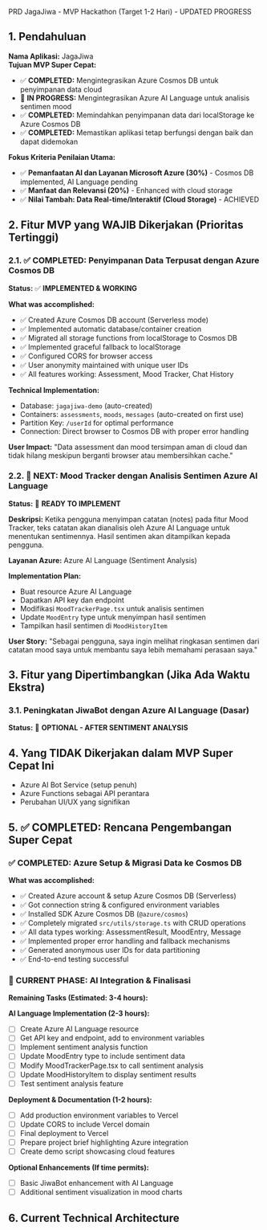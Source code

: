 PRD JagaJiwa - MVP Hackathon (Target 1-2 Hari) - UPDATED PROGRESS

## 1. Pendahuluan
**Nama Aplikasi:** JagaJiwa  
**Tujuan MVP Super Cepat:**
- ✅ **COMPLETED:** Mengintegrasikan Azure Cosmos DB untuk penyimpanan data cloud
- 🔄 **IN PROGRESS:** Mengintegrasikan Azure AI Language untuk analisis sentimen mood
- ✅ **COMPLETED:** Memindahkan penyimpanan data dari localStorage ke Azure Cosmos DB 
- ✅ **COMPLETED:** Memastikan aplikasi tetap berfungsi dengan baik dan dapat didemokan

**Fokus Kriteria Penilaian Utama:**
- ✅ **Pemanfaatan AI dan Layanan Microsoft Azure (30%)** - Cosmos DB implemented, AI Language pending
- ✅ **Manfaat dan Relevansi (20%)** - Enhanced with cloud storage
- ✅ **Nilai Tambah: Data Real-time/Interaktif (Cloud Storage)** - ACHIEVED

## 2. Fitur MVP yang WAJIB Dikerjakan (Prioritas Tertinggi)

### 2.1. ✅ COMPLETED: Penyimpanan Data Terpusat dengan Azure Cosmos DB

**Status:** ✅ **IMPLEMENTED & WORKING**

**What was accomplished:**
- ✅ Created Azure Cosmos DB account (Serverless mode)
- ✅ Implemented automatic database/container creation
- ✅ Migrated all storage functions from localStorage to Cosmos DB
- ✅ Implemented graceful fallback to localStorage
- ✅ Configured CORS for browser access
- ✅ User anonymity maintained with unique user IDs
- ✅ All features working: Assessment, Mood Tracker, Chat History

**Technical Implementation:**
- Database: `jagajiwa-demo` (auto-created)
- Containers: `assessments`, `moods`, `messages` (auto-created on first use)
- Partition Key: `/userId` for optimal performance
- Connection: Direct browser to Cosmos DB with proper error handling

**User Impact:** "Data assessment dan mood tersimpan aman di cloud dan tidak hilang meskipun berganti browser atau membersihkan cache."

### 2.2. 🔄 NEXT: Mood Tracker dengan Analisis Sentimen Azure AI Language

**Status:** 🔄 **READY TO IMPLEMENT**

**Deskripsi:** Ketika pengguna menyimpan catatan (notes) pada fitur Mood Tracker, teks catatan akan dianalisis oleh Azure AI Language untuk menentukan sentimennya. Hasil sentimen akan ditampilkan kepada pengguna.

**Layanan Azure:** Azure AI Language (Sentiment Analysis)

**Implementation Plan:**
- Buat resource Azure AI Language
- Dapatkan API key dan endpoint
- Modifikasi `MoodTrackerPage.tsx` untuk analisis sentimen
- Update `MoodEntry` type untuk menyimpan hasil sentimen
- Tampilkan hasil sentimen di `MoodHistoryItem`

**User Story:** "Sebagai pengguna, saya ingin melihat ringkasan sentimen dari catatan mood saya untuk membantu saya lebih memahami perasaan saya."

## 3. Fitur yang Dipertimbangkan (Jika Ada Waktu Ekstra)

### 3.1. Peningkatan JiwaBot dengan Azure AI Language (Dasar)
**Status:** 🔄 **OPTIONAL - AFTER SENTIMENT ANALYSIS**

## 4. Yang TIDAK Dikerjakan dalam MVP Super Cepat Ini
- Azure AI Bot Service (setup penuh)
- Azure Functions sebagai API perantara
- Perubahan UI/UX yang signifikan

## 5. ✅ COMPLETED: Rencana Pengembangan Super Cepat 

### ✅ COMPLETED: Azure Setup & Migrasi Data ke Cosmos DB

**What was accomplished:**
- ✅ Created Azure account & setup Azure Cosmos DB (Serverless)
- ✅ Got connection string & configured environment variables
- ✅ Installed SDK Azure Cosmos DB (`@azure/cosmos`)
- ✅ Completely migrated `src/utils/storage.ts` with CRUD operations
- ✅ All data types working: AssessmentResult, MoodEntry, Message
- ✅ Implemented proper error handling and fallback mechanisms
- ✅ Generated anonymous user IDs for data partitioning
- ✅ End-to-end testing successful

### 🔄 CURRENT PHASE: AI Integration & Finalisasi

**Remaining Tasks (Estimated: 3-4 hours):**

**AI Language Implementation (2-3 hours):**
- [ ] Create Azure AI Language resource
- [ ] Get API key and endpoint, add to environment variables
- [ ] Implement sentiment analysis function
- [ ] Update MoodEntry type to include sentiment data
- [ ] Modify MoodTrackerPage.tsx to call sentiment analysis
- [ ] Update MoodHistoryItem to display sentiment results
- [ ] Test sentiment analysis feature

**Deployment & Documentation (1-2 hours):**
- [ ] Add production environment variables to Vercel
- [ ] Update CORS to include Vercel domain
- [ ] Final deployment to Vercel
- [ ] Prepare project brief highlighting Azure integration
- [ ] Create demo script showcasing cloud features

**Optional Enhancements (If time permits):**
- [ ] Basic JiwaBot enhancement with AI Language
- [ ] Additional sentiment visualization in mood charts

## 6. Current Technical Architecture